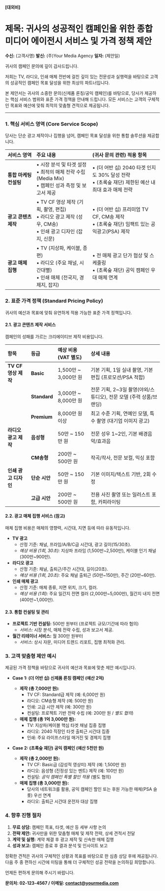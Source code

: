 **[대외비]**

# 제목: 귀사의 성공적인 캠페인을 위한 종합 미디어 에이전시 서비스 및 가격 정책 제안

**수신:** (고객사명)
**발신:** (주)Your Media Agency
**일자:** (제안일)

귀사의 캠페인 문의에 깊이 감사드립니다.

저희는 TV, 라디오, 인쇄 매체 전반에 걸친 깊이 있는 전문성과 실행력을 바탕으로 고객의 성공적인 캠페인 목표 달성을 위한 최상의 파트너입니다.

본 제안서는 귀사의 소중한 문의(신제품 론칭/공익 캠페인)를 바탕으로, 당사가 제공하는 핵심 서비스 범위와 표준 가격 정책을 안내해 드립니다. 모든 서비스는 고객의 구체적인 목표와 예산에 맞춰 최적의 맞춤형 견적으로 제공됩니다.

---

### 1. 핵심 서비스 영역 (Core Service Scope)

당사는 단순 광고 제작이나 집행을 넘어, 캠페인 목표 달성을 위한 통합 솔루션을 제공합니다.

| 서비스 영역 | 주요 내용 | (귀사 문의 관련) 적용 항목 |
| :--- | :--- | :--- |
| **통합 마케팅 컨설팅** | • 시장 분석 및 타겟 설정<br> • 최적의 매체 전략 수립 (Media Mix)<br> • 캠페인 성과 측정 및 보고서 제공 | • (더 어반 십) 2040 타겟 인지도 30% 달성 전략<br> • (초록숲 재단) 제한된 예산 내 최대 효과 매체 전략 |
| **광고 콘텐츠 제작** | • TV CF 영상 제작 (기획, 촬영, 편집)<br> • 라디오 광고 제작 (성우, CM송)<br> • 인쇄 광고 디자인 (잡지, 신문) | • (더 어반 십) 프리미엄 TV CF, CM송 제작<br> • (초록숲 재단) 임팩트 있는 공익광고(PSA) 제작 |
| **광고 매체 집행** | • TV (지상파, 케이블, 종편)<br> • 라디오 (주요 채널, 시간대별)<br> • 인쇄 매체 (전국지, 경제지, 잡지) | • 전 매체 광고 단가 협상 및 스케줄링<br> • (초록숲 재단) 공익 캠페인 우대 매체 연계 |

### 2. 표준 가격 정책 (Standard Pricing Policy)

귀사의 예산과 목표에 맞춰 유연하게 적용 가능한 표준 가격 정책입니다.

#### 2.1. 광고 콘텐츠 제작 서비스

캠페인의 성패를 가르는 크리에이티브 제작 비용입니다.

| 항목 | 등급 | 예상 비용 (VAT 별도) | 상세 내용 |
| :--- | :--- | :--- | :--- |
| **TV CF 영상 제작** | **Basic** | 1,500만 ~ 3,000만 원 | 기본 기획, 1일 실내 촬영, 기본 편집 (프로모션/PSA 적합) |
| | **Standard** | 3,000만 ~ 8,000만 원 | 전문 기획, 2~3일 촬영(야외/스튜디오), 전문 모델 (주력 상품/브랜딩) |
| | **Premium** | 8,000만 원 이상 | 최고 수준 기획, 연예인 모델, 특수 촬영 (대기업 이미지 광고) |
| **라디오 광고 제작** | **음성형** | 50만 ~ 150만 원 | 전문 성우 1~2인, 기본 배경음악/효과음 |
| | **CM송형** | 200만 ~ 500만 원 | 작곡/작사, 전문 보컬, 믹싱 포함 |
| **인쇄 광고 디자인** | **단순 시안** | 50만 ~ 150만 원 | 기본 이미지/텍스트 기반, 2회 수정 |
| | **고급 시안** | 200만 ~ 500만 원 | 전용 사진 촬영 또는 일러스트 포함, 카피라이팅 |

#### 2.2. 광고 매체 집행 서비스 (참고)

매체 집행 비용은 매체의 영향력, 시간대, 지면 등에 따라 유동적입니다.

* **TV 광고**
    * 산정 기준: 채널, 프라임/A/B/C급 시간대, 광고 길이(15/30초).
    * *예상 비용 (1회, 30초):* 지상파 프라임 (1,500만~2,500만), 케이블 인기 채널 (300만~900만).
* **라디오 광고**
    * 산정 기준: 채널, 출퇴근/주간 시간대, 길이(20초).
    * *예상 비용 (1회, 20초):* 주요 채널 출퇴근 (50만~150만), 주간 (20만~60만).
* **인쇄 매체 광고**
    * 산정 기준: 매체 종류, 지면 위치, 크기, 컬러.
    * *예상 비용 (1회):* 주요 일간지 전면 컬러 (2,000만~5,000만), 월간지 내지 전면 (400만~1,000만).

#### 2.3. 통합 컨설팅 및 관리

* **프로젝트 기반 컨설팅:** 500만 원부터 (프로젝트 규모/기간에 따라 협의)
    * *서비스:* 시장 분석, 매체 전략 수립, 성과 보고서 제공.
* **월간 리테이너 서비스:** 월 300만 원부터
    * *서비스:* 상시 자문, 미디어 트렌드 리포트, 집행 최적화 관리.

### 3. 고객 맞춤형 제안 예시

제공된 가격 정책을 바탕으로 귀사의 예산과 목표에 맞춘 제안 예시입니다.

* **Case 1: (더 어반 십) 신제품 론칭 캠페인 (예산 2억)**
    * **제작 (총 7,000만 원):**
        * TV CF: Standard급 제작 (예: 6,000만 원)
        * 라디오: CM송형 제작 (예: 500만 원)
        * 인쇄: 고급 시안 제작 (예: 300만 원)
        * 컨설팅: 프로젝트 기반 전략 수립 (예: 200만 원 / *별도 협의*)
    * **매체 집행 (총 1억 3,000만 원):**
        * TV: 지상파/케이블 핵심 타겟 채널 집중 집행
        * 라디오: 2040 직장인 타겟 출퇴근 시간대 집중
        * 인쇄: 주요 라이프스타일 매거진 및 경제지 집행

* **Case 2: (초록숲 재단) 공익 캠페인 (예산 5천만 원)**
    * **제작 (총 2,000만 원):**
        * TV CF: Basic급 (감성적 영상미) 제작 (예: 1,500만 원)
        * 라디오: 음성형 (진정성 있는 멘트) 제작 (예: 100만 원)
        * 컨설팅: *공익 캠페인 특별 할인 적용* (별도 협의)
    * **매체 집행 (총 3,000만 원):**
        * 당사의 네트워크를 활용, 공익 캠페인 할인 또는 후원 가능한 매체(PSA 슬롯) 우선 연계
        * 라디오: 출퇴근 시간대 운전자 대상 집행

### 4. 향후 진행 절차

1.  **무료 상담:** 캠페인 목표, 타겟, 예산 등 세부 사항 논의
2.  **전략 제안:** 귀사만을 위한 맞춤형 매체 및 제작 전략, 상세 견적서 전달
3.  **계약 및 실행:** 계약 체결 후 광고 제작 및 신속한 매체 집행
4.  **성과 보고:** 캠페인 종료 후 결과 분석 및 인사이트 보고

정확한 견적은 귀사의 구체적인 상황과 목표를 바탕으로 한 심층 상담 후에 제공됩니다.
다음 주 중 편하신 시간에 미팅을 통해 더 구체적인 성공 전략을 논의하길 희망합니다.

언제든 편하게 문의해 주시기 바랍니다.

**문의처: 02-123-4567 / 이메일: contact@yourmedia.com**